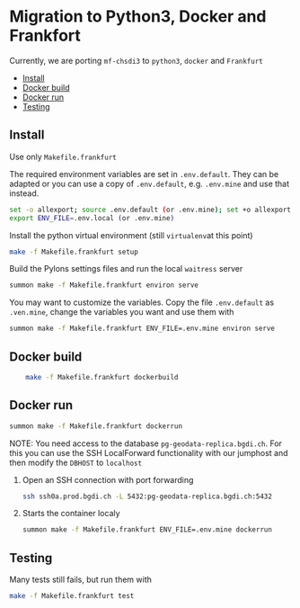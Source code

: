 Migration to Python3, Docker and Frankfort
==========================================

Currently, we are porting `mf-chsdi3` to `python3`, `docker` and `Frankfurt`

- [Install](#install)
- [Docker build](#docker-build)
- [Docker run](#docker-run)
- [Testing](#testing)

Install
-------

Use only `Makefile.frankfurt`

The required environment variables are set in `.env.default`. They can be
adapted or you can use a copy of `.env.default`, e.g. `.env.mine` and use that
instead.

```bash
set -o allexport; source .env.default (or .env.mine); set +o allexport  
export ENV_FILE=.env.local (or .env.mine)
```

Install the python virtual environment (still `virtualenv`at this point)

```bash
make -f Makefile.frankfurt setup
```

Build the Pylons settings files and run the local `waitress` server

```bash
summon make -f Makefile.frankfurt environ serve
```

You may want to customize the variables. Copy the file `.env.default` as `.ven.mine`,
change the variables you want and use them with

```bash
summon make -f Makefile.frankfurt ENV_FILE=.env.mine environ serve
```

Docker build
------------

```bash
    make -f Makefile.frankfurt dockerbuild
```

Docker run
----------

```bash
summon make -f Makefile.frankfurt dockerrun
```

NOTE: You need access to the database `pg-geodata-replica.bgdi.ch`. For this you can use the SSH
LocalForward functionality with our jumphost and then modify the `DBHOST` to `localhost`

1. Open an SSH connection with port forwarding

    ```bash
    ssh ssh0a.prod.bgdi.ch -L 5432:pg-geodata-replica.bgdi.ch:5432
    ```

2. Starts the container localy

    ```bash
    summon make -f Makefile.frankfurt ENV_FILE=.env.mine dockerrun
    ```

Testing
-------

Many tests still fails, but run them with

```bash
make -f Makefile.frankfurt test
```
